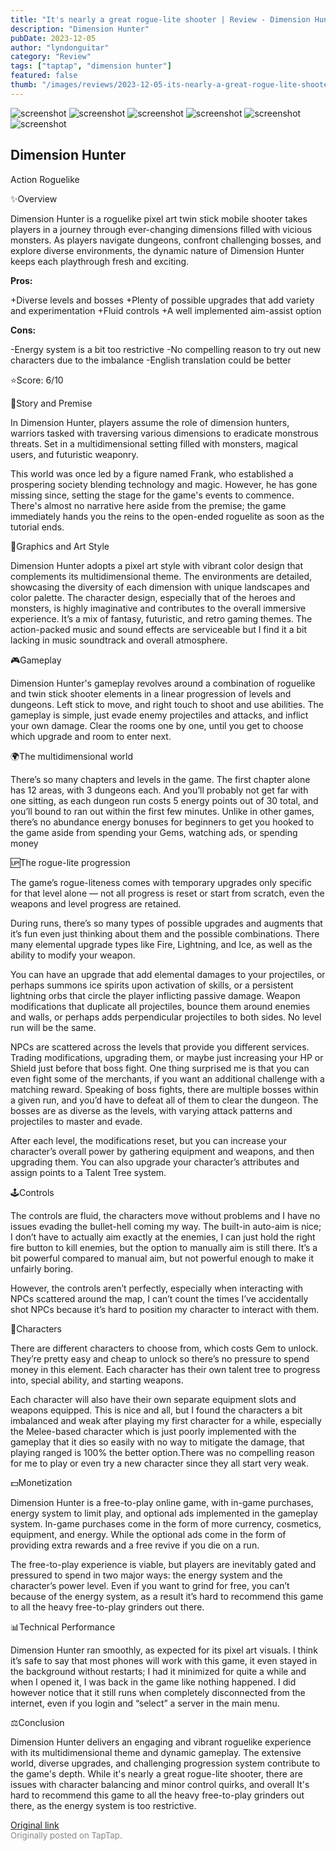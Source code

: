 ```yaml
---
title: "It's nearly a great rogue-lite shooter | Review - Dimension Hunter"
description: "Dimension Hunter"
pubDate: 2023-12-05
author: "lyndonguitar"
category: "Review"
tags: ["taptap", "dimension hunter"]
featured: false
thumb: "/images/reviews/2023-12-05-its-nearly-a-great-rogue-lite-shooter--review---dimension-hunter-0.avif"
---
```


<div class="gallery">
  <img src="/images/reviews/2023-12-05-its-nearly-a-great-rogue-lite-shooter--review---dimension-hunter-0.avif" alt="screenshot" />
  <img src="/images/reviews/2023-12-05-its-nearly-a-great-rogue-lite-shooter--review---dimension-hunter-1.avif" alt="screenshot" />
  <img src="/images/reviews/2023-12-05-its-nearly-a-great-rogue-lite-shooter--review---dimension-hunter-2.avif" alt="screenshot" />
  <img src="/images/reviews/2023-12-05-its-nearly-a-great-rogue-lite-shooter--review---dimension-hunter-3.avif" alt="screenshot" />
  <img src="/images/reviews/2023-12-05-its-nearly-a-great-rogue-lite-shooter--review---dimension-hunter-4.avif" alt="screenshot" />
  <img src="/images/reviews/2023-12-05-its-nearly-a-great-rogue-lite-shooter--review---dimension-hunter-5.avif" alt="screenshot" />
</div>

Dimension Hunter
--
Action
Roguelike

✨Overview

Dimension Hunter is a roguelike pixel art twin stick mobile shooter takes players in a journey through ever-changing dimensions filled with vicious monsters. As players navigate dungeons, confront challenging bosses, and explore diverse environments, the dynamic nature of Dimension Hunter keeps each playthrough fresh and exciting.


**Pros:**


+Diverse levels and bosses
+Plenty of possible upgrades that add variety and experimentation
+Fluid controls
+A well implemented aim-assist option


**Cons:**


-Energy system is a bit too restrictive
-No compelling reason to try out new characters due to the imbalance
-English translation could be better

⭐️Score: 6/10

📖Story and Premise

In Dimension Hunter, players assume the role of dimension hunters, warriors tasked with traversing various dimensions to eradicate monstrous threats. Set in a multidimensional setting filled with monsters, magical users, and futuristic weaponry.

This world was once led by a figure named Frank, who established a prospering society blending technology and magic. However, he has gone missing since, setting the stage for the game's events to commence. There's almost no narrative here aside from the premise; the game immediately hands you the reins to the open-ended roguelite as soon as the tutorial ends.

🎨Graphics and Art Style

Dimension Hunter adopts a pixel art style with vibrant color design that complements its multidimensional theme. The environments are detailed, showcasing the diversity of each dimension with unique landscapes and color palette. The character design, especially that of the heroes and monsters, is highly imaginative and contributes to the overall immersive experience. It’s a mix of fantasy, futuristic, and retro gaming themes. The action-packed music and sound effects are serviceable but I find it a bit lacking in music soundtrack and overall atmosphere.

🎮Gameplay

Dimension Hunter's gameplay revolves around a combination of roguelike and twin stick shooter elements in a linear progression of levels and dungeons. Left stick to move, and right touch to shoot and use abilities. The gameplay is simple, just evade enemy projectiles and attacks, and inflict your own damage. Clear the rooms one by one, until you get to choose which upgrade and room to enter next.

🌍The multidimensional world

There’s so many chapters and levels in the game. The first chapter alone has 12 areas, with 3 dungeons each. And you’ll probably not get far with one sitting, as each dungeon run costs 5 energy points out of 30 total, and you’ll bound to ran out within the first few minutes. Unlike in other games, there’s no abundance energy bonuses for beginners to get you hooked to the game aside from spending your Gems, watching ads, or spending money

🆙The rogue-lite progression

The game’s rogue-liteness comes with temporary upgrades only specific for that level alone — not all progress is reset or start from scratch, even the weapons and level progress are retained.

During runs, there’s so many types of possible upgrades and augments that it’s fun even just thinking about them and the possible combinations. There many elemental upgrade types like Fire, Lightning, and Ice, as well as the ability to modify your weapon.

You can have an upgrade that add elemental damages to your projectiles, or perhaps summons ice spirits upon activation of skills, or a persistent lightning orbs that circle the player inflicting passive damage. Weapon modifications that duplicate all projectiles, bounce them around enemies and walls, or perhaps adds perpendicular projectiles to both sides. No level run will be the same.

NPCs are scattered across the levels that provide you different services. Trading modifications, upgrading them, or maybe just increasing your HP or Shield just before that boss fight. One thing surprised me is that you can even fight some of the merchants, if you want an additional challenge with a matching reward. Speaking of boss fights, there are multiple bosses within a given run, and you’d have to defeat all of them to clear the dungeon. The bosses are as diverse as the levels, with varying attack patterns and projectiles to master and evade.

After each level, the modifications reset, but you can increase your character’s overall power by gathering equipment and weapons, and then upgrading them. You can also upgrade your character’s attributes and assign points to a Talent Tree system.

🕹Controls

The controls are fluid, the characters move without problems and I have no issues evading the bullet-hell coming my way. The built-in auto-aim is nice; I don’t have to actually aim exactly at the enemies, I can just hold the right fire button to kill enemies, but the option to manually aim is still there. It’s a bit powerful compared to manual aim, but not powerful enough to make it unfairly boring.

However, the controls aren’t perfectly, especially when interacting with NPCs scattered around the map, I can’t count the times I’ve accidentally shot NPCs because it’s hard to position my character to interact with them.

🥷Characters

There are different characters to choose from, which costs Gem to unlock. They’re pretty easy and cheap to unlock so there’s no pressure to spend money in this element. Each character has their own talent tree to progress into, special ability, and starting weapons.

Each character will also have their own separate equipment slots and weapons equipped. This is nice and all, but I found the characters a bit imbalanced and weak after playing my first character for a while, especially the Melee-based character which is just poorly implemented with the gameplay that it dies so easily with no way to mitigate the damage, that playing ranged is 100% the better option.There was no compelling reason for me to play or even try a new character since they all start very weak.

💵Monetization

Dimension Hunter is a free-to-play online game, with in-game purchases, energy system to limit play, and optional ads implemented in the gameplay system. In-game purchases come in the form of more currency, cosmetics, equipment, and energy. While the optional ads come in the form of providing extra rewards and a free revive if you die on a run.

The free-to-play experience is viable, but players are inevitably gated and pressured to spend in two major ways: the energy system and the character’s power level. Even if you want to grind for free, you can’t because of the energy system, as a result it’s hard to recommend this game to all the heavy free-to-play grinders out there.

📊Technical Performance

Dimension Hunter ran smoothly, as expected for its pixel art visuals. I think it’s safe to say that most phones will work with this game, it even stayed in the background without restarts; I had it minimized for quite a while and when I opened it, I was back in the game like nothing happened. I did however notice that it still runs when completely disconnected from the internet, even if you login and “select” a server in the main menu.

⚖️Conclusion

Dimension Hunter delivers an engaging and vibrant roguelike experience with its multidimensional theme and dynamic gameplay. The extensive world, diverse upgrades, and challenging progression system contribute to the game's depth. While it's nearly a great rogue-lite shooter, there are issues with character balancing and minor control quirks, and overall It's hard to recommend this game to all the heavy free-to-play grinders out there, as the energy system is too restrictive.

[Original link](https://www.taptap.io/post/6630382)<br><span style="font-size: 0.95em; color: #888;">Originally posted on TapTap.</span>
